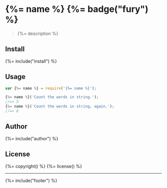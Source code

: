 # {%= name %} {%= badge("fury") %}

> {%= description %}

## Install
{%= include("install") %}

## Usage

```js
var {%= name %} = require('{%= name %}');

{%= name %}('Count the words in string.');
//=> 5
{%= name %}('Count the words in string, again.');
//=> 6
```

## Author
{%= include("author") %}

## License
{%= copyright() %}
{%= license() %}

***

{%= include("footer") %}